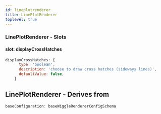 ```yaml
---
id: lineplotrenderer
title: LinePlotRenderer
toplevel: true
---
```


### LinePlotRenderer - Slots

#### slot: displayCrossHatches

```js
displayCrossHatches: {
      type: 'boolean',
      description: 'choose to draw cross hatches (sideways lines)',
      defaultValue: false,
    }
```

## LinePlotRenderer - Derives from

```js
baseConfiguration: baseWiggleRendererConfigSchema
```
